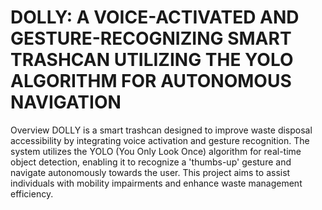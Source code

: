 # DOLLY: A VOICE-ACTIVATED AND GESTURE-RECOGNIZING SMART TRASHCAN UTILIZING THE YOLO ALGORITHM FOR AUTONOMOUS NAVIGATION
Overview
DOLLY is a smart trashcan designed to improve waste disposal accessibility by integrating voice activation and gesture recognition. The system utilizes the YOLO (You Only Look Once) algorithm for real-time object detection, enabling it to recognize a 'thumbs-up' gesture and navigate autonomously towards the user. This project aims to assist individuals with mobility impairments and enhance waste management efficiency.

